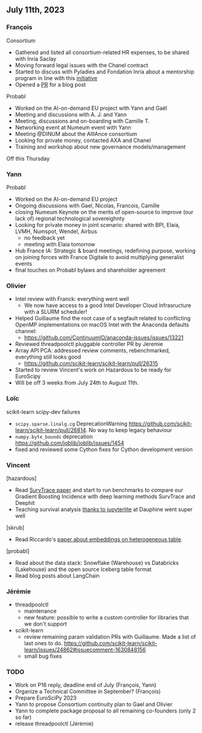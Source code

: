 ## July 11th, 2023

### François

 Consortium
- Gathered and listed all consortium-related HR expenses, to be shared with Inria Saclay
- Moving forward legal issues with the Chanel contract
- Started to discuss with Pyladies and Fondation Inria about a mentorship program in line with this [initiative](https://www.fondation-inria.fr/techpourtoutes-un-programme-denvergure-pour-amener-les-jeunes-femmes-vers-les-formations-et-les-metiers-du-numerique/)
- Opened a [PR](https://github.com/scikit-learn/blog/pull/166) for a blog post

Probabl
- Worked on the AI-on-demand EU project with Yann and Gaël
- Meeting and discussions with A. J. and Yann
- Meeting, discussions and on-boarding with Camille T.
- Networking event at Numeum event with Yann
- Meeting @DINUM about the AllIAnce consortium
- Looking for private money, contacted AXA and Chanel
- Training and workshop about new governance models/management

Off this Thursday

### Yann

Probabl
- Worked on the AI-on-demand EU project
- Ongoing discussions with Gael, Nicolas, Francois, Camille
- closing Numeum Keynote on the merits of open-source to improve (our lack of) regional technological sovereighnty 
- Looking for private money in joint scenario: shared with BPI, Elaia, LVMH, Numspot, Wendel, Airbus
    - no feedback yet
    - meeting with Elaia tomorrow 
- Hub France IA: Strategic & board meetings, redefining purpose, working on joining forces with France Digitale to avoid multiplying generalist events
- final touches on Probabl bylaws and shareholder agreement

### Olivier

- Intel review with Franck: everything went well
    - We now have access to a good Intel Developer Cloud infrasructure with a SLURM scheduler!
- Helped Guillaume find the root case of a segfault related to conflicting OpenMP implementations on macOS Intel with the Anaconda defaults channel:
    - https://github.com/ContinuumIO/anaconda-issues/issues/13221
- Reviewed threadpoolctl pluggable controller PR by Jeremie
- Array API PCA: addressed review comments, rebenchmarked, everything
  still looks good
  - https://github.com/scikit-learn/scikit-learn/pull/26315
- Started to review Vincent's work on Hazardous to be ready for EuroScipy
- Will be off 3 weeks from July 24th to August 11th.

### Loïc

scikit-learn scipy-dev failures
- `scipy.sparse.linalg.cg` DeprecationWarning https://github.com/scikit-learn/scikit-learn/pull/26814. No way to keep legacy behaviour 
- `numpy.byte_bounds` deprecation https://github.com/joblib/joblib/issues/1454
- fixed and reviewed some Cython  fixes for Cython development version

### Vincent

[hazardous]
- Read [SurvTrace paper](https://arxiv.org/pdf/2110.00855) and start to run benchmarks to compare our Gradient Boosting Incidence with deep learning methods SurvTrace and Deephit
- Teaching survival analysis [thanks to jupyterlite](https://vincent-maladiere.github.io/survival-analysis-demo/lab/index.html) at Dauphine went super well

[skrub]
- Read Riccardo's [paper about embeddings on heterogeneous table](https://dl.acm.org/doi/pdf/10.1145/3318464.3389742).

[probabl]
- Read about the data stack: Snowflake (Warehouse) vs Databricks (Lakehouse) and the open source Iceberg table format
- Read blog posts about LangChain

### Jérémie

- threadpoolctl
  - maintenance
  - new feature: possible to write a custom controller for libraries that we don't support
- scikit-learn
  - review remaining param validation PRs with Guillaume. Made a list of last ones to do. https://github.com/scikit-learn/scikit-learn/issues/24862#issuecomment-1630848156
  - small bug fixes

### TODO

- Work on P16 reply, deadline end of July (François, Yann)
- Organize a Technical Committee in September? (François)
- Prepare EuroSciPy 2023
- Yann to propose Consortium continuity plan to Gael and Olivier
- Yann to complete package proposal to all remaining co-founders (only 2 so far)
- release threadpoolctl (Jérémie)
